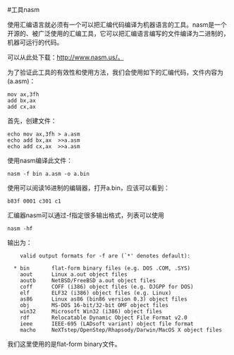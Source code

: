 #工具nasm

使用汇编语言就必须有一个可以把汇编代码编译为机器语言的工具。nasm是一个开源的、被广泛使用的汇编工具，它可以把汇编语言编写的文件编译为二进制的，机器可运行的代码。

可以从此处下载：http://www.nasm.us/。

为了验证此工具的有效性和使用方法，我们会使用如下的汇编代码，文件内容为(a.asm)：

	mov ax,3fh 
	add bx,ax  
	add cx,ax  

首先，创建文件：

	echo mov ax,3fh > a.asm
	echo add bx,ax  >>a.asm
	echo add cx,ax  >>a.asm


使用nasm编译此文件：

 	nasm -f bin a.asm -o a.bin

使用可以阅读16进制的编辑器，打开a.bin，应该可以看到：

	b83f 0001 c301 c1
	
汇编器nasm可以通过-f指定很多输出格式，列表可以使用

	nasm -hf

输出为：

		valid output formats for -f are (`*' denotes default):

	  * bin       flat-form binary files (e.g. DOS .COM, .SYS)
	    aout      Linux a.out object files
	    aoutb     NetBSD/FreeBSD a.out object files
	    coff      COFF (i386) object files (e.g. DJGPP for DOS)
	    elf       ELF32 (i386) object files (e.g. Linux)
	    as86      Linux as86 (bin86 version 0.3) object files
	    obj       MS-DOS 16-bit/32-bit OMF object files
	    win32     Microsoft Win32 (i386) object files
	    rdf       Relocatable Dynamic Object File Format v2.0
	    ieee      IEEE-695 (LADsoft variant) object file format
	    macho     NeXTstep/OpenStep/Rhapsody/Darwin/MacOS X object files

我们这里使用的是flat-form binary文件。

